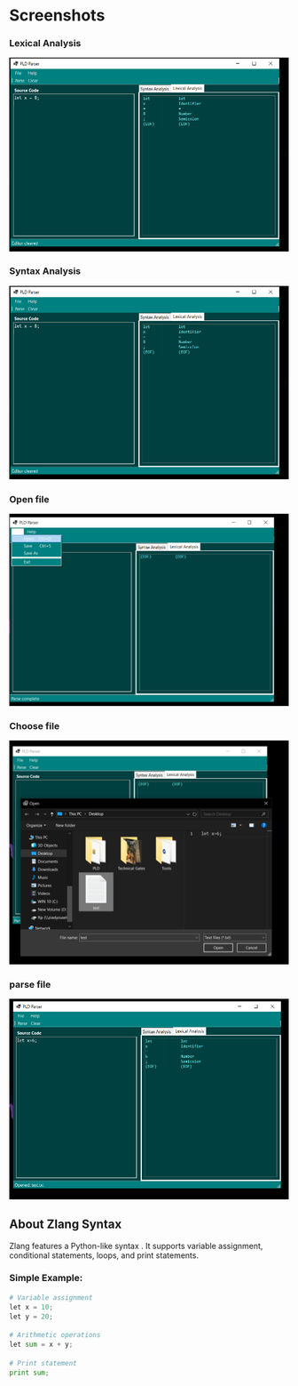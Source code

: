 

# Screenshots 


### Lexical Analysis
![Lexical Analysis](./Demo/Syntax.png)

### Syntax Analysis
![Syntax Analysis](./Demo/Syntax.png)

### Open file
![Open file](./Demo/open.png)

### Choose file
![Choose file](./Demo/choose_file.png)

### parse file
![Parse file](./Demo/parse.png)






## About Zlang Syntax

Zlang features a Python-like syntax . It supports variable assignment, conditional statements, loops, and print statements.

### Simple Example:

```python
# Variable assignment
let x = 10;
let y = 20;

# Arithmetic operations
let sum = x + y;

# Print statement
print sum;

```